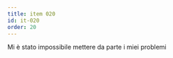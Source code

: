 ```yaml
---
title: item 020
id: it-020
order: 20
---
```

Mi è stato impossibile mettere da parte i miei problemi